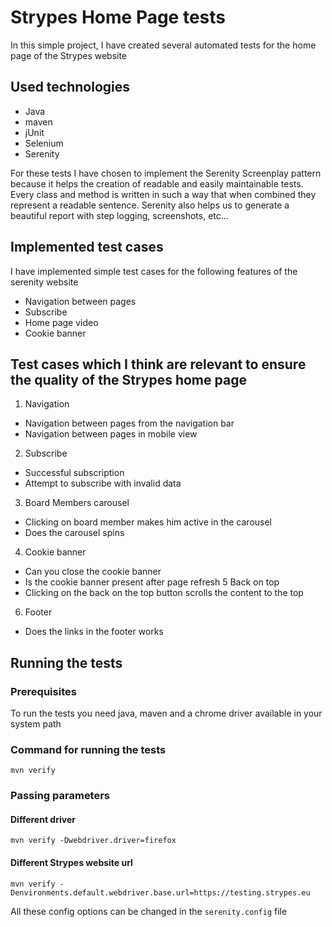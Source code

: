 # Strypes Home Page tests

In this simple project, I have created several automated tests for the home page of the Strypes website

## Used technologies
 - Java
 - maven 
 - jUnit
 - Selenium
 - Serenity
 
For these tests I have chosen to implement the Serenity Screenplay pattern
because it helps the creation of readable and easily maintainable tests. Every class and method is written
in such a way that when combined they represent a readable sentence.
Serenity also helps us to generate a beautiful report with step logging, screenshots, etc...

## Implemented test cases
I have implemented simple test cases for the following features of the serenity website
 - Navigation between pages
 - Subscribe
 - Home page video
 - Cookie banner
 
## Test cases which I think are relevant to ensure the quality of the Strypes home page
1. Navigation
 - Navigation between pages from the navigation bar
 - Navigation between pages in mobile view
2. Subscribe
 - Successful subscription
 - Attempt to subscribe with invalid data
3. Board Members carousel
 - Clicking on board member makes him active in the carousel
 - Does the carousel spins
4. Cookie banner
 - Can you close the cookie banner
 - Is the cookie banner present after page refresh
5 Back on top
 - Clicking on the back on the top button scrolls the content to the top
6. Footer
 - Does the links in the footer works


## Running the tests
### Prerequisites
To run the tests you need java, maven and a chrome driver available in your system path

### Command for running the tests
`mvn verify` 

### Passing parameters
#### Different driver 

`mvn verify -Dwebdriver.driver=firefox`

#### Different Strypes website url

`mvn verify -Denvironments.default.webdriver.base.url=https://testing.strypes.eu`

All these config options can be changed in the `serenity.config` file

